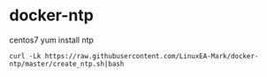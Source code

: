 # docker-ntp
centos7 yum install ntp


```
curl -Lk https://raw.githubusercontent.com/LinuxEA-Mark/docker-ntp/master/create_ntp.sh|bash 
```

